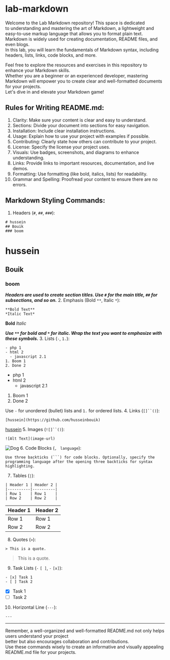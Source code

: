 # lab-markdown
Welcome to the Lab Markdown repository! This space is dedicated<br> to understanding and mastering the art of Markdown, a lightweight and easy-to-use markup language that allows you to format plain text.<br> Markdown is widely used for creating documentation, README files, and even blogs.<br> In this lab, you will learn the fundamentals of Markdown syntax, including headers, lists, links, code blocks, and more.<br>

Feel free to explore the resources and exercises in this repository to enhance your Markdown skills.<br> Whether you are a beginner or an experienced developer, mastering Markdown will empower you to create clear and well-formatted documents for your projects.<br> Let's dive in and elevate your Markdown game!<br>
## Rules for Writing README.md:
1. Clarity: Make sure your content is clear and easy to understand.
2. Sections: Divide your document into sections for easy navigation.
3. Installation: Include clear installation instructions.
4. Usage: Explain how to use your project with examples if possible.
5. Contributing: Clearly state how others can contribute to your project.
6. License: Specify the license your project uses.
7. Visuals: Use badges, screenshots, and diagrams to enhance understanding.
8. Links: Provide links to important resources, documentation, and live demos.
9. Formatting: Use formatting (like bold, italics, lists) for readability.
10. Grammar and Spelling: Proofread your content to ensure there are no errors.
## Markdown Styling Commands:
1. Headers (`#`, `##`, `###`):
```
# hussein
## Bouik
### boom
```
# hussein
## Bouik
### boom

***Headers are used to create section titles. Use `#` for the main title, `##` for subsections, and so on.***
2. Emphasis (Bold `**`, Italic `*`):

```
**Bold Text**
*Italic Text*
```
**Bold**
*Italic*

***Use `**` for bold and `*` for italic. Wrap the text you want to emphasize with these symbols.***
3. Lists (`-`, `1.`):

```
- php 1
- html 2
  - javascript 2.1
1. Boom 1
2. Done 2
```
- php 1
- html 2
  - javascript 2.1
1. Boom 1
2. Done 2

Use `-` for unordered (bullet) lists and `1.` for ordered lists.
4. Links (`[]``()`):
```
[hussein](https://github.com/husseinbouik)
```
[hussein](https://github.com/husseinbouik)
5. Images (`![]``()`):
```
![Alt Text](image-url)
```
![Dog](https://drive.google.com/file/d/174CxP-4oK0mWukz59RI3ZeYCtMV4GaT4/view?usp=drive_link)
6. Code Blocks (`,` ` language`):
```
Use three backticks (```) for code blocks. Optionally, specify the programming language after the opening three backticks for syntax highlighting.

```
7. Tables (`|`):
```
| Header 1 | Header 2 |
|----------|----------|
| Row 1    | Row 1    |
| Row 2    | Row 2    |
```
| Header 1 | Header 2 |
|----------|----------|
| Row 1    | Row 1    |
| Row 2    | Row 2    |

8. Quotes  (`>`):
```
> This is a quote.
```
> This is a quote.

9. Task Lists (`-` `[ ]`, `-` `[x]`):
```
- [x] Task 1
- [ ] Task 2
```
- [x] Task 1
- [ ] Task 2
10. Horizontal Line (`---`):
```
---
```

---
Remember, a well-organized and well-formatted README.md not only helps users understand your project<br> better but also encourages collaboration and contributions.<br> Use these commands wisely to create an informative and visually appealing README.md file for your projects.
